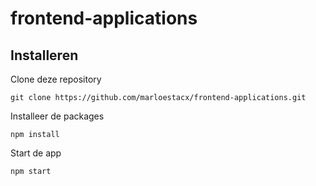 # frontend-applications

## Installeren
Clone deze repository
```
git clone https://github.com/marloestacx/frontend-applications.git
```

Installeer de packages
```
npm install
```

Start de app
```
npm start
```
